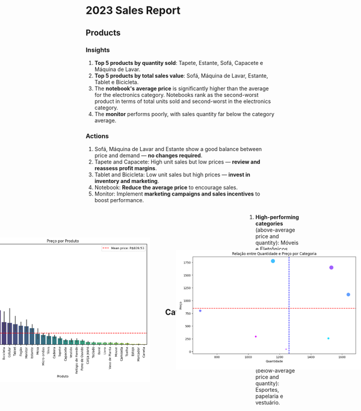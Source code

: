 # 2023 Sales Report

## Products
### Insights
1. **Top 5 products by quantity sold**: Tapete, Estante, Sofá, Capacete e Máquina de Lavar.
2. **Top 5 products by total sales value**: Sofá, Máquina de Lavar, Estante, Tablet e Bicicleta.
3. The **notebook's average price** is significantly higher than the average for the electronics category. Notebooks rank as the second-worst product in terms of total units sold and second-worst in the electronics category.
4. The **monitor** performs poorly, with sales quantity far below the category average.

### Actions
1. Sofá, Máquina de Lavar and Estante show a good balance between price and demand — **no changes required**.
2. Tapete and Capacete: High unit sales but low prices — **review and reassess profit margins**.
3. Tablet and Bicicleta: Low unit sales but high prices — **invest in inventory and marketing**.
4. Notebook: **Reduce the average price** to encourage sales.
5. Monitor: Implement **marketing campaigns and sales incentives** to boost performance.
<div style="display: flex; justify-content: center; gap: 20px; align-items: center;">
  <img src="../media/product_quant.png" alt="Image 1" width="500">
  <img src="../media/product_price.png" alt="Image 2" width="500">
</p>

## Categories
### Insights
1. **High-performing categories** (above-average price and quantity): Móveis e Eletrônicos.
2. **Good-performing categories** (above-average price but below-average quantity): Eletrodomésticos.
3. **Moderate-performing categories** (below-average price but above-average quantity): Decoração.
4. **Low-performing categories** (below-average price and quantity): Esportes, papelaria e vestuário.
<div style="display: flex; justify-content: center; gap: 20px; align-items: center;">
  <img src="../media/price_quant_category.png" alt="Image 1" width="700">
</p>

### Actions
1. **Esportes**: The category is close to moving from "low-performing" to "moderate-performing." **Increase the average price** to improve profitability.
2. **Papelaria**: This category is near transitioning from "low-performing" to "moderate-performing." **Increase unit sales** to achieve this.

## Time
### Insights
1. Sales peaks occur mid-year and at the end of the year.
2. Above-average sales months: January, April, June, July, November, and December.
3. February sales **108 sofá sold**, while November sales **189 telefones sold**.
<div style="display: flex; justify-content: center; gap: 20px; align-items: center;">
  <img src="../media/TotalSales_data.png" alt="Image 1" width="500">
  <img src="../media/TotalSales_data_product.png" alt="Image 1" width="500">
</p>

### Actions
1. **Capitalize on peak months** by increasing inventory and launching targeted promotions.
2. Analyze the success of high-performing months to replicate strategies during off-peak periods.
3. Create promotional bundles during November to enhance cellphone sales further.